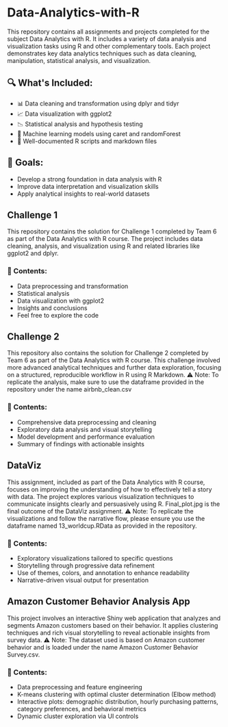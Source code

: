 # Data-Analytics-with-R
This repository contains all assignments and projects completed for the subject Data Analytics with R. It includes a variety of data analysis and visualization tasks using R and other complementary tools. Each project demonstrates key data analytics techniques such as data cleaning, manipulation, statistical analysis, and visualization.

## 🔍 What's Included:
- 📊 Data cleaning and transformation using dplyr and tidyr
- 📈 Data visualization with ggplot2
- 📉 Statistical analysis and hypothesis testing
- 🧠 Machine learning models using caret and randomForest
- 📝 Well-documented R scripts and markdown files
## 🚀 Goals:
- Develop a strong foundation in data analysis with R
- Improve data interpretation and visualization skills
- Apply analytical insights to real-world datasets

## Challenge 1
This repository contains the solution for Challenge 1 completed by Team 6 as part of the Data Analytics with R course. The project includes data cleaning, analysis, and visualization using R and related libraries like ggplot2 and dplyr.

### 📂 Contents:
- Data preprocessing and transformation
- Statistical analysis
- Data visualization with ggplot2
- Insights and conclusions
- Feel free to explore the code

## Challenge 2
This repository also contains the solution for Challenge 2 completed by Team 6 as part of the Data Analytics with R course. This challenge involved more advanced analytical techniques and further data exploration, focusing on a structured, reproducible workflow in R using R Markdown.
⚠️ Note: To replicate the analysis, make sure to use the dataframe provided in the repository under the name airbnb_clean.csv

### 📂 Contents:
- Comprehensive data preprocessing and cleaning
- Exploratory data analysis and visual storytelling
- Model development and performance evaluation
- Summary of findings with actionable insights

## DataViz
This assignment, included as part of the Data Analytics with R course, focuses on improving the understanding of how to effectively tell a story with data. The project explores various visualization techniques to communicate insights clearly and persuasively using R.
Final_plot.jpg is the final outcome of the DataViz assignment.
⚠️ Note: To replicate the visualizations and follow the narrative flow, please ensure you use the dataframe named 13_worldcup.RData as provided in the repository. 

### 📂 Contents:
- Exploratory visualizations tailored to specific questions
- Storytelling through progressive data refinement
- Use of themes, colors, and annotation to enhance readability
- Narrative-driven visual output for presentation

## Amazon Customer Behavior Analysis App
This project involves an interactive Shiny web application that analyzes and segments Amazon customers based on their behavior. It applies clustering techniques and rich visual storytelling to reveal actionable insights from survey data.
⚠️ Note: The dataset used is based on Amazon customer behavior and is loaded under the name Amazon Customer Behavior Survey.csv.

### 📂 Contents:
- Data preprocessing and feature engineering
- K-means clustering with optimal cluster determination (Elbow method)
- Interactive plots: demographic distribution, hourly purchasing patterns, category preferences, and behavioral metrics
- Dynamic cluster exploration via UI controls
